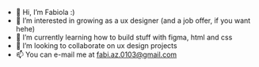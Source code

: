 - 👋 Hi, I’m Fabiola :)
- 👀 I’m interested in growing as a ux designer (and a job offer, if you want hehe)
- 🌱 I’m currently learning how to build stuff with figma, html and css
- 💞️ I’m looking to collaborate on ux design projects
- 📫 You can e-mail me at fabi.az.0103@gmail.com

<!---
Fabiola0103/Fabiola0103 is a ✨ special ✨ repository because its `README.md` (this file) appears on your GitHub profile.
You can click the Preview link to take a look at your changes.
--->
